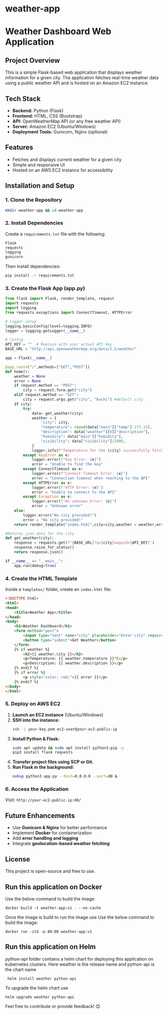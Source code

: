 # weather-app
# Weather Dashboard Web Application

## Project Overview
This is a simple Flask-based web application that displays weather information for a given city. The application fetches real-time weather data using a public weather API and is hosted on an Amazon EC2 instance.

## Tech Stack
- **Backend:** Python (Flask)
- **Frontend:** HTML, CSS (Bootstrap)
- **API:** OpenWeatherMap API (or any free weather API)
- **Server:** Amazon EC2 (Ubuntu/Windows)
- **Deployment Tools:** Gunicorn, Nginx (optional)

## Features
- Fetches and displays current weather for a given city
- Simple and responsive UI
- Hosted on an AWS EC2 instance for accessibility

## Installation and Setup

### 1. Clone the Repository
```sh
mkdir weather-app && cd weather-app
```

### 2. Install Dependencies
Create a `requirements.txt` file with the following:
```txt
Flask
requests
logging
gunicorn
```
Then install dependencies:
```sh
pip install -r requirements.txt
```

### 3. Create the Flask App (app.py)
```python
from flask import Flask, render_template, request
import requests
import logging
from requests.exceptions import ConnectTimeout, HTTPError

# Logger setup
logging.basicConfig(level=logging.INFO)
logger = logging.getLogger(__name__)

# Config
API_KEY = ""  # Replace with your actual API key
BASE_URL = "http://api.openweathermap.org/data/2.5/weather"

app = Flask(__name__)

@app.route("/",methods=["GET","POST"])
def home():
    weather = None
    error = None
    if request.method == "POST":
        city = request.form.get("city")
    elif request.method == "GET":
        city = request.args.get("city", "kochi") #default city
    if city:
        try:
            data= get_weather(city)
            weather = {
                "city": city,
                "temperature": round(data["main"]["temp"]-273.15),
                "description": data["weather"][0]["description"],
                "humidity": data["main"]["humidity"],
                "visibility": data["visibility"]/1000,
            }
            logger.info(f"Temperature for the {city} successfully fetched {weather}")
        except KeyError as e:
            logger.error(f"Key Error: {e}")
            error = "Unable to find the key"
        except ConnectTimeout as e:
            logger.error(f"Connect Timeout Error: {e}")
            error = "Connection timeout when reaching to the API"
        except HTTPError as e:
            logger.error(f"HTTP Error: {e}")
            error = "Unable to connect to the API"
        except Exception as e:
            logger.error(f"An unknown Error: {e}")
            error = "Unknown error"
    else:
        logger.error("No city provided!")
        error = "No city provided!"
    return render_template("index.html",city=city,weather = weather,error=error)

#Returns json data for the city
def get_weather(city):
    response = requests.get(f"{BASE_URL}?q={city}&appid={API_KEY}")
    response.raise_for_status()
    return response.json()

if __name__ == "__main__":
    app.run(debug=True)
```

### 4. Create the HTML Template
Inside a `templates/` folder, create an `index.html` file:
```html
<!DOCTYPE html>
<html>
<head>
    <title>Weather App</title>
</head>
<body>
    <h1>Weather Dashboard</h1>
    <form method="post">
        <input type="text" name="city" placeholder="Enter city" required>
        <button type="submit">Get Weather</button>
    </form>
    {% if weather %}
        <h2>{{ weather.city }}</h2>
        <p>Temperature: {{ weather.temperature }}°C</p>
        <p>Description: {{ weather.description }}</p>
    {% endif %}
    {% if error %}
        <p style="color: red;">{{ error }}</p>
    {% endif %}
</body>
</html>
```

### 5. Deploy on AWS EC2
1. **Launch an EC2 instance** (Ubuntu/Windows)
2. **SSH into the instance:**
   ```sh
   ssh -i your-key.pem ec2-user@your-ec2-public-ip
   ```
3. **Install Python & Flask:**
   ```sh
   sudo apt update && sudo apt install python3-pip -y
   pip3 install flask requests
   ```
4. **Transfer project files using SCP or Git.**
5. **Run Flask in the background:**
   ```sh
   nohup python3 app.py --host=0.0.0.0 --port=80 &
   ```

### 6. Access the Application
Visit: `http://your-ec2-public-ip:80/`

## Future Enhancements
- Use **Gunicorn & Nginx** for better performance
- Implement **Docker** for containerization
- Add **error handling and logging**
- Integrate **geolocation-based weather fetching**

## License
This project is open-source and free to use.

## Run this application on Docker

Use the below command to build the image:
```
docker build -t weather-app:v1 . --no-cache
```
Once the image is build to run the image use 
Use the below command to build the image:
```
docker run -itd -p 80:80 weather-app:v1
```
## Run this application on Helm

python-api folder contains a helm chart for deploying this application
on kubernetes clusters. Here weather is the release name and python-api
is the chart name

```
 helm install weather python-api
```
To upgrade the helm chart  use
```
helm upgrade weather python-api
```

Feel free to contribute or provide feedback! 😊

